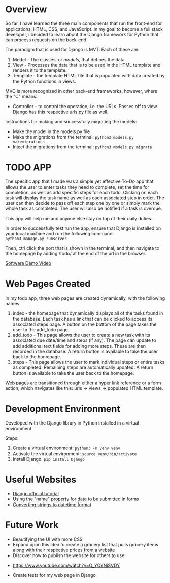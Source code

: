 # Overview

So far, I have learned the three main components that run the front-end for 
applications: HTML, CSS, and JavaScript. In my goal to become a full stack 
developer, I decided to learn about the Django framework for Python that can 
process requests on the back-end.

The paradigm that is used for Django is MVT. Each of these are:

1. Model - The classes, or _models_, that defines the data.
2. View - Processes the data that is to be used in the HTML template and 
renders it to the template.
3. Template - the template HTML file that is populated with data created 
by the Python functions in views.

MVC is more recognized in other back-end frameworks, however, where the 
"C" means:
- Controller – to control the operation, i.e. the URLs. Passes off to view.
Django has this respective urls.py file as well.

Instructions for making and successfully migrating the models:

- Make the model in the models.py file
- Make the migrations from the terminal: `python3 models.py makemigrations`
- Inject the migrations from the terminal: `python3 models.py migrate`

# TODO APP

The specific app that I made was a simple yet effective To-Do app that allows 
the user to enter tasks they need to complete, set the time for completion, as 
well as add specific steps for each todo. Clicking on each task will display 
the task name as well as each associated step in order. The user can then
decide to pass off each step one by one or simply mark the whole task as 
completed. The user will also be notified if a task is overdue.

This app will help me and anyone else stay on top of their daily duties.

In order to successfully test run the app, ensure that Django is installed
on your local machine and run the following command:
<br>
`python3 manage.py runserver`

Then, ctrl click the port that is shown in the terminal, and then navigate
to the homepage by adding /todo/ at the end of the url in the browser.


[Software Demo Video](https://youtu.be/GxdSa0qcI-s)

# Web Pages Created

In my todo app, three web pages are created dynamically, with the following 
names:
1. index - the homepage that dynamically displays all of the tasks found 
in the database. Each task has a link that can be clicked to access its 
associated steps page. A button on the bottom of the page takes the user
to the add_todo page.
2. add_todo - This page allows the user to create a new task with its 
associated due date/time and steps (if any). The page can update to add
additional text fields for adding more steps. These are then recorded in
the database. A return button is available to take the user back to the 
homepage.
3. steps - This page allows the user to mark individual steps or entire 
tasks as completed. Remaining steps are automatically updated. A return 
button is available to take the user back to the homepage.

Web pages are transitioned through either a hyper link reference or a
form action, which navigates like this: urls -> views -> populated
HTML template.

# Development Environment

Developed with the Django library in Python installed in a virtual environment.

Steps:

1. Create a virtual environment: `python3 -m venv venv`
2. Activate the virtual environment: `source venv/bin/activate`
3. Install Django: `pip install Django`

# Useful Websites

* [Django official tutorial](https://docs.djangoproject.com/en/3.0/intro/tutorial01/)
* [Using the "name" property for data to be submitted in forms](https://stackoverflow.com/questions/14853779/adding-input-elements-dynamically-to-form)
* [Converting strings to datetime format](https://stackoverflow.com/questions/466345/converting-string-into-datetime)

# Future Work

* Beautifying the UI with more CSS
* Expand upon this idea to create a grocery list that pulls grocery items along with their respective prices from a website
* Discover how to publish the website for others to use
 - https://www.youtube.com/watch?v=Q_YOYNiSVDY
* Create tests for my web page in Django